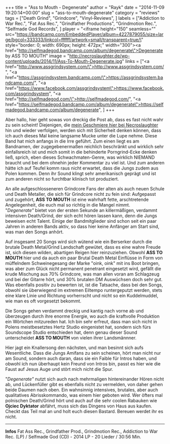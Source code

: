 +++
title = "Ass to Mouth - Degenerate"
author = "Rayk"
date = "2014-11-09 19:20:14+00:00"
slug = "ass-to-mouth-degenerate"
category = "reviews"
tags = ["Death Grind", "Grindcore", "Vinyl-Reviews", ]
labels = ["Addiction to War Rec.", "Fat Ass Rec.", "Grindfather Productions", "Grindmotion Rec.", "Selfmade God Records", ]
player = "<iframe height=\"150\" seamless=\"\" src=\"https://bandcamp.com/EmbeddedPlayer/album=4227879055/size=large/bgcol=333333/linkcol=ffffff/artwork=small/transparent=true/\" style=\"border: 0; width: 690px; height: 472px;\" width=\"300\"><a href=\"http://selfmadegod.bandcamp.com/album/degenerate\">Degenerate by ASS TO MOUTH</a></iframe>"
image = "http://necroslaughter.de/wp-content/uploads/2014/11/Ass-To-Mouth-Degenerate.jpg"
links = ["<a href=\"http://www.assgrindsystem.com/\">http://www.assgrindsystem.com/</a>", "<a href=\"https://assgrindsystem.bandcamp.com/\">https://assgrindsystem.bandcamp.com/</a>", "<a href=\"https://www.facebook.com/assgrindsystem\">https://www.facebook.com/assgrindsystem</a>", "<a href=\"http://selfmadegod.com/\">http://selfmadegod.com/</a>", "<a href=\"https://selfmadegod.bandcamp.com/album/degenerate\">https://selfmadegod.bandcamp.com/album/degenerate</a>", ]
+++

Aber hallo, hier geht sowas von dreckig die Post ab, dass es fast nicht wahr zu sein scheint! Diejenigen, die <a href="http://necroslaughter.de/author/rayk/">mein Geschmiere hier bei Necroslaughter</a> hin und wieder verfolgen, werden sich mit Sicherheit denken können, dass ich auch dieses Mal keine langsame Mucke unter die Lupe nehme. Diese Band hat mich anfangs in die Irre geführt. Zum einen liegt es am Bandnamen, der zugegebenermaßen reichlich beschränkt und wirklich sehr einfallsreich ist und mich somit in die behinderte Porngrind-Ecke denken ließ, sprich, eben dieses Schwachmaten-Genre, was wirklich NIEMAND braucht und bei dem ohnehin jeder Kommentar zu viel ist. Und zum anderen hätte ich auf Teufel komm raus nicht erwartet, dass die Jungs zudem aus Polen kommen. Denn ihr Sound klingt sehr amerikanisch geprägt und ist zum anderen nicht so furchtbar klinisch tot produziert.

An alle aufgeschlosseneren Grindcore Fans der alten als auch neuen Schule und Death Metaller, die sich für Grindcore nicht zu fein sind: Aufgepasst und zugehört, **ASS TO MOUTH** ist eine wahrhaft fette, arschtretende Angelegenheit, die euch mal so richtig in die Mangel nimmt. "_Degenerate"_ bietet von der ersten Sekunde an killermäßigen, verdammt intensiven Death/Grind, der sich echt hören lassen kann, denn die Jungs beweisen echt Talent. Einige der Bandmitglieder sind schon seit ein paar Jahren in anderen Bands aktiv, so dass hier keine Anfänger am Start sind, was man den Songs anhört.

Auf insgesamt 20 Songs wird sich wütend wie ein Berserker durch die brutale Death Metal/Grind Landschaft gewütet, dass es eine wahre Freude ist, sich diesen wilden, abartigen Reigen hier reinzuziehen. Obwohl **ASS TO MOUTH** hier und da auch ein paar Brutal Death Metal Einflüsse in Form von müffelndem Schweinegesang der Marke "oink, oink" mit ins Boot bringen, was aber zum Glück nicht permanent penetrant eingesetzt wird, gefällt die krude Mischung aus 70% Grindcore, was man allen voran am Schlagzeug und bei der Gitarre hört, und 30% brutalen DM Auswüchsen doch sehr gut. Was ebenfalls positiv zu bewerten ist, ist die Tatsache, dass bei den Songs, obwohl sie überwiegend im extremen Eiltempo runtergeputzt werden, stets eine klare Linie und Richtung vorherrscht und nicht so ein Kuddelmuddel, wie man es oft vorgesetzt bekommt.

Die Songs gehen verdammt dreckig und kantig nach vorne ab und überzeugen durch ihre enorme Energie, wo auch die kraftvolle Produktion ein Wörtchen mitzureden hat. Ich bin sehr erfreut, dass man sich nicht in Polens meistbesetztes Hertz Studio eingenistet hat, sondern sich fürs Soundscope Studio entschieden hat, denn genau dieser Sound unterscheidet **ASS TO MOUTH** von vielen ihrer Landsmännner.

Hier jagt ein Knallersong den nächsten, und man besinnt sich aufs Wesentliche. Dass die Jungs Amifans zu sein scheinen, hört man nicht nur am Sound, sondern auch daran, dass sie ein Faible für Intros haben, und obwohl ich nun überhaupt kein Freund von Intros bin, passt es hier wie die Faust auf Jesus Auge und stört mich nicht die Spur.

"_Degenerate"_ nutzt sich auch nach mehrmaligen hintereinander Hören nicht ab, und Lückenfüller gibt es ebenfalls nicht zu vermelden, von daher gehen beide Daumen nach oben. Ein wahnsinnig intensives, brutales, aber auch qualitatives Abrisskommando, was einem hier geboten wird. Wer öfters mal polnischen Death/Grind hört und auch auf die sehr coolen Rabauken wie **Ojciec Dyktator** abfährt, muss sich das Dingens von Haus aus kaufen. Checkt das Teil mal an und holt euch diesen Bastard. Bereuen werdet ihr es nicht.





---
**Infos**
Fat Ass Rec., Grindfather Prod., Grindmotion Rec., Addiction to War Rec. (LP) / Selfmade God (CD) - 2014
LP - 20 Lieder / 30:56 Min.
